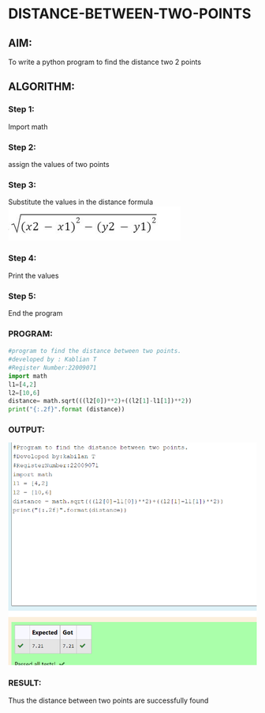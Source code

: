 # DISTANCE-BETWEEN-TWO-POINTS

## AIM:

To write a python program to find the distance two 2 points

## ALGORITHM:

### Step 1: 
Import math

### Step 2: 
assign the values of two points

### Step 3: 

Substitute the values in the distance formula  
![eig](formula.JPG)

### Step 4: 
Print the values 

### Step 5: 
End the program

### PROGRAM:
```python
#program to find the distance between two points.
#developed by : Kablian T
#Register Number:22009071
import math
l1=[4,2]
l2=[10,6]
distance= math.sqrt(((l2[0])**2)+((l2[1]-l1[1])**2))
print("{:.2f}".format (distance))
```  


### OUTPUT:
![eig](Screenshot_20230102_055607.png)

### RESULT:
Thus the distance between two points are successfully found
